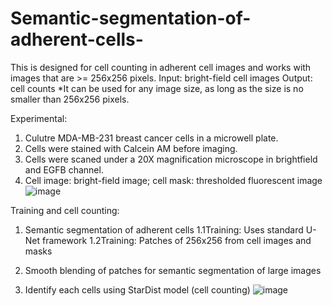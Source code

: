 # Semantic-segmentation-of-adherent-cells-
This is designed for cell counting in adherent cell images and works with images that are >= 256x256 pixels.
Input: bright-field cell images
Output: cell counts
*It can be used for any image size, as long as the size is no smaller than 256x256 pixels.

Experimental:

1. Culutre MDA-MB-231 breast cancer cells in a microwell plate.
2. Cells were stained with Calcein AM before imaging.
3. Cells were scaned under a 20X magnification microscope in brightfield and EGFB channel.
4. Cell image: bright-field image; cell mask: thresholded fluorescent image
![image](https://github.com/user-attachments/assets/d9993254-a067-40ee-9aa0-f9190ec39912)


Training and cell counting:

1. Semantic segmentation of adherent cells
1.1Training: Uses standard U-Net framework 
1.2Training: Patches of 256x256 from cell images and masks
   
2. Smooth blending of patches for semantic segmentation of large images
  
3. Identify each cells using StarDist model (cell counting)
![image](https://github.com/user-attachments/assets/61dcd355-714a-4fed-835b-fca55d7a56f5)


